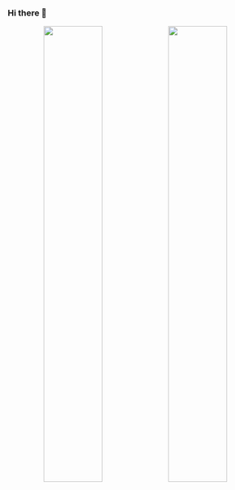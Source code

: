 ### Hi there 👋

<p align="center">
    <img width="48%" src="https://github-readme-streak-stats.herokuapp.com/?user=wesvh&theme=merko" />
    <img width="48%" src="https://github-readme-stats.vercel.app/api?username=wesvh&show_icons=false&theme=merko" />
</p>
